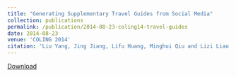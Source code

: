 ```yaml
---
title: "Generating Supplementary Travel Guides from Social Media"
collection: publications
permalink: /publication/2014-08-23-coling14-travel-guides
date: 2014-08-23
venue: 'COLING 2014'
citation: 'Liu Yang, Jing Jiang, Lifu Huang, Minghui Qiu and Lizi Liao. Generating Supplementary Travel Guides from Social Media. In Proceedings of the 25th International Conference on Computational Linguistics (COLING 2014), Dublin, Ireland, August 23-29 2014. Full Oral Paper. '
---
```


<a href='http://yangliuy.github.io/files/papers/14-COLING-TravelGuide.pdf'>Download</a>
